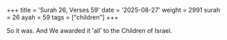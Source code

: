 +++
title = 'Surah 26, Verses 59'
date = '2025-08-27'
weight = 2991
surah = 26
ayah = 59
tags = ["children"]
+++

So it was. And We awarded it ˹all˺ to the Children of Israel.